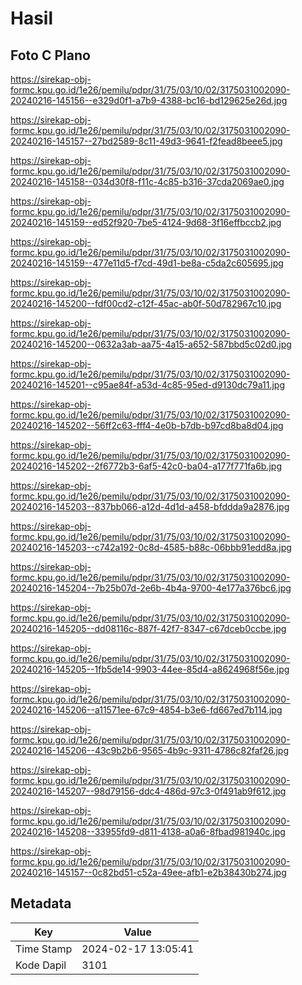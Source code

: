 # Hasil

## Foto C Plano

https://sirekap-obj-formc.kpu.go.id/1e26/pemilu/pdpr/31/75/03/10/02/3175031002090-20240216-145156--e329d0f1-a7b9-4388-bc16-bd129625e26d.jpg

https://sirekap-obj-formc.kpu.go.id/1e26/pemilu/pdpr/31/75/03/10/02/3175031002090-20240216-145157--27bd2589-8c11-49d3-9641-f2fead8beee5.jpg

https://sirekap-obj-formc.kpu.go.id/1e26/pemilu/pdpr/31/75/03/10/02/3175031002090-20240216-145158--034d30f8-f11c-4c85-b316-37cda2069ae0.jpg

https://sirekap-obj-formc.kpu.go.id/1e26/pemilu/pdpr/31/75/03/10/02/3175031002090-20240216-145159--ed52f920-7be5-4124-9d68-3f16effbccb2.jpg

https://sirekap-obj-formc.kpu.go.id/1e26/pemilu/pdpr/31/75/03/10/02/3175031002090-20240216-145159--477e11d5-f7cd-49d1-be8a-c5da2c605695.jpg

https://sirekap-obj-formc.kpu.go.id/1e26/pemilu/pdpr/31/75/03/10/02/3175031002090-20240216-145200--fdf00cd2-c12f-45ac-ab0f-50d782967c10.jpg

https://sirekap-obj-formc.kpu.go.id/1e26/pemilu/pdpr/31/75/03/10/02/3175031002090-20240216-145200--0632a3ab-aa75-4a15-a652-587bbd5c02d0.jpg

https://sirekap-obj-formc.kpu.go.id/1e26/pemilu/pdpr/31/75/03/10/02/3175031002090-20240216-145201--c95ae84f-a53d-4c85-95ed-d9130dc79a11.jpg

https://sirekap-obj-formc.kpu.go.id/1e26/pemilu/pdpr/31/75/03/10/02/3175031002090-20240216-145202--56ff2c63-fff4-4e0b-b7db-b97cd8ba8d04.jpg

https://sirekap-obj-formc.kpu.go.id/1e26/pemilu/pdpr/31/75/03/10/02/3175031002090-20240216-145202--2f6772b3-6af5-42c0-ba04-a177f771fa6b.jpg

https://sirekap-obj-formc.kpu.go.id/1e26/pemilu/pdpr/31/75/03/10/02/3175031002090-20240216-145203--837bb066-a12d-4d1d-a458-bfddda9a2876.jpg

https://sirekap-obj-formc.kpu.go.id/1e26/pemilu/pdpr/31/75/03/10/02/3175031002090-20240216-145203--c742a192-0c8d-4585-b88c-06bbb91edd8a.jpg

https://sirekap-obj-formc.kpu.go.id/1e26/pemilu/pdpr/31/75/03/10/02/3175031002090-20240216-145204--7b25b07d-2e6b-4b4a-9700-4e177a376bc6.jpg

https://sirekap-obj-formc.kpu.go.id/1e26/pemilu/pdpr/31/75/03/10/02/3175031002090-20240216-145205--dd08116c-887f-42f7-8347-c67dceb0ccbe.jpg

https://sirekap-obj-formc.kpu.go.id/1e26/pemilu/pdpr/31/75/03/10/02/3175031002090-20240216-145205--1fb5de14-9903-44ee-85d4-a8624968f56e.jpg

https://sirekap-obj-formc.kpu.go.id/1e26/pemilu/pdpr/31/75/03/10/02/3175031002090-20240216-145206--a11571ee-67c9-4854-b3e6-fd667ed7b114.jpg

https://sirekap-obj-formc.kpu.go.id/1e26/pemilu/pdpr/31/75/03/10/02/3175031002090-20240216-145206--43c9b2b6-9565-4b9c-9311-4786c82faf26.jpg

https://sirekap-obj-formc.kpu.go.id/1e26/pemilu/pdpr/31/75/03/10/02/3175031002090-20240216-145207--98d79156-ddc4-486d-97c3-0f491ab9f612.jpg

https://sirekap-obj-formc.kpu.go.id/1e26/pemilu/pdpr/31/75/03/10/02/3175031002090-20240216-145208--33955fd9-d811-4138-a0a6-8fbad981940c.jpg

https://sirekap-obj-formc.kpu.go.id/1e26/pemilu/pdpr/31/75/03/10/02/3175031002090-20240216-145157--0c82bd51-c52a-49ee-afb1-e2b38430b274.jpg


## Metadata

| Key        | Value               |
| ---------- | ------------------- |
| Time Stamp | 2024-02-17 13:05:41 |
| Kode Dapil | 3101                |



